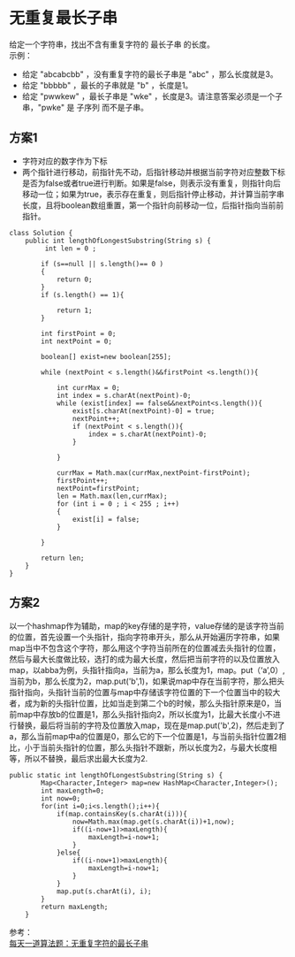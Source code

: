 # 无重复最长子串
给定一个字符串，找出不含有重复字符的 最长子串 的长度。  
示例：  
- 给定 "abcabcbb" ，没有重复字符的最长子串是 "abc" ，那么长度就是3。
- 给定 "bbbbb" ，最长的子串就是 "b" ，长度是1。
- 给定 "pwwkew" ，最长子串是 "wke" ，长度是3。请注意答案必须是一个子串，"pwke" 是 子序列 而不是子串。
## 方案1
- 字符对应的数字作为下标
- 两个指针进行移动，前指针先不动，后指针移动并根据当前字符对应整数下标是否为false或者true进行判断。如果是false，则表示没有重复，则指针向后移动一位；如果为true，表示存在重复，则后指针停止移动，并计算当前字串长度，且将boolean数组重置，第一个指针向前移动一位，后指针指向当前前指针。

``` 
class Solution {
    public int lengthOfLongestSubstring(String s) {
         int len = 0 ;

        if (s==null || s.length()== 0 )
        {
            return 0;
        }
        if (s.length() == 1){

            return 1;
        }

        int firstPoint = 0;
        int nextPoint = 0;

        boolean[] exist=new boolean[255];

        while (nextPoint < s.length()&&firstPoint <s.length()){

            int currMax = 0;
            int index = s.charAt(nextPoint)-0;
            while (exist[index] == false&&nextPoint<s.length()){
                exist[s.charAt(nextPoint)-0] = true;
                nextPoint++;
                if (nextPoint < s.length()){
                    index = s.charAt(nextPoint)-0;
                }

            }

            currMax = Math.max(currMax,nextPoint-firstPoint);
            firstPoint++;
            nextPoint=firstPoint;
            len = Math.max(len,currMax);
            for (int i = 0 ; i < 255 ; i++)
            {
                exist[i] = false;
            }

        }

        return len;
    }
}
```
## 方案2
以一个hashmap作为辅助，map的key存储的是字符，value存储的是该字符当前的位置，首先设置一个头指针，指向字符串开头，那么从开始遍历字符串，如果map当中不包含这个字符，那么用这个字符当前所在的位置减去头指针的位置，然后与最大长度做比较，选打的成为最大长度，然后把当前字符的以及位置放入map，以abba为例，头指针指向a，当前为a，那么长度为1，map。put（‘a’,0）,当前为b，那么长度为2，map.put('b',1)，如果说map中存在当前字符，那么把头指针指向，头指针当前的位置与map中存储该字符位置的下一个位置当中的较大者，成为新的头指针位置，比如当走到第二个b的时候，那么头指针原来是0，当前map中存放b的位置是1，那么头指针指向2，所以长度为1，比最大长度小不进行替换，最后将当前的字符及位置放入map，现在是map.put('b',2)，然后走到了a，那么当前map中a的位置是0，那么它的下一个位置是1，与当前头指针位置2相比，小于当前头指针的位置，那么头指针不跟新，所以长度为2，与最大长度相等，所以不替换，最后求出最大长度为2.
``` 
public static int lengthOfLongestSubstring(String s) {  
        Map<Character,Integer> map=new HashMap<Character,Integer>();  
        int maxLength=0;  
        int now=0;  
        for(int i=0;i<s.length();i++){  
            if(map.containsKey(s.charAt(i))){  
                now=Math.max(map.get(s.charAt(i))+1,now);  
                if((i-now+1)>maxLength){  
                    maxLength=i-now+1;  
                }  
            }else{  
                if((i-now+1)>maxLength){  
                    maxLength=i-now+1;  
                }  
            }  
            map.put(s.charAt(i), i);  
        }  
        return maxLength;  
    }  
```

参考：  
[每天一道算法题：无重复字符的最长子串](https://juejin.cn/post/6844903573080260615)
